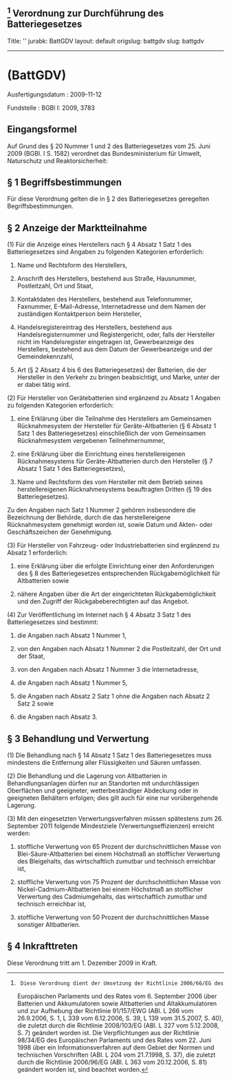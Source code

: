 [^F772725_01_BJNR378300009]
Verordnung zur Durchführung des Batteriegesetzes
---
Title: ''
jurabk: BattGDV
layout: default
origslug: battgdv
slug: battgdv

---

#  (BattGDV)

Ausfertigungsdatum
:   2009-11-12

Fundstelle
:   BGBl I: 2009, 3783

[^F772725_01_BJNR378300009]:     Diese Verordnung dient der Umsetzung der Richtlinie 2006/66/EG des
    Europäischen Parlaments und des Rates vom 6. September 2006 über
    Batterien und Akkumulatoren sowie Altbatterien und Altakkumulatoren
    und zur Aufhebung der Richtlinie 91/157/EWG (ABl. L 266 vom 26.9.2006,
    S. 1, L 339 vom 6.12.2006, S. 39, L 139 vom 31.5.2007, S. 40), die
    zuletzt durch die Richtlinie 2008/103/EG (ABl. L 327 vom 5.12.2008, S.
    7) geändert worden ist. Die Verpflichtungen aus der Richtlinie
    98/34/EG des Europäischen Parlaments und des Rates vom 22. Juni 1998
    über ein Informationsverfahren auf dem Gebiet der Normen und
    technischen Vorschriften (ABl. L 204 vom 21.7.1998, S. 37), die
    zuletzt durch die Richtlinie 2006/96/EG (ABl. L 363 vom 20.12.2006, S.
    81) geändert worden ist, sind beachtet worden.


## Eingangsformel

Auf Grund des § 20 Nummer 1 und 2 des Batteriegesetzes vom 25. Juni
2009 (BGBl. I S. 1582) verordnet das Bundesministerium für Umwelt,
Naturschutz und Reaktorsicherheit:


## § 1 Begriffsbestimmungen

Für diese Verordnung gelten die in § 2 des Batteriegesetzes geregelten
Begriffsbestimmungen.


## § 2 Anzeige der Marktteilnahme

(1) Für die Anzeige eines Herstellers nach § 4 Absatz 1 Satz 1 des
Batteriegesetzes sind Angaben zu folgenden Kategorien erforderlich:

1.  Name und Rechtsform des Herstellers,


2.  Anschrift des Herstellers, bestehend aus Straße, Hausnummer,
    Postleitzahl, Ort und Staat,


3.  Kontaktdaten des Herstellers, bestehend aus Telefonnummer, Faxnummer,
    E-Mail-Adresse, Internetadresse und dem Namen der zuständigen
    Kontaktperson beim Hersteller,


4.  Handelsregistereintrag des Herstellers, bestehend aus
    Handelsregisternummer und Registergericht, oder, falls der Hersteller
    nicht im Handelsregister eingetragen ist, Gewerbeanzeige des
    Herstellers, bestehend aus dem Datum der Gewerbeanzeige und der
    Gemeindekennzahl,


5.  Art (§ 2 Absatz 4 bis 6 des Batteriegesetzes) der Batterien, die der
    Hersteller in den Verkehr zu bringen beabsichtigt, und Marke, unter
    der er dabei tätig wird.




(2) Für Hersteller von Gerätebatterien sind ergänzend zu Absatz 1
Angaben zu folgenden Kategorien erforderlich:

1.  eine Erklärung über die Teilnahme des Herstellers am Gemeinsamen
    Rücknahmesystem der Hersteller für Geräte-Altbatterien (§ 6 Absatz 1
    Satz 1 des Batteriegesetzes) einschließlich der vom Gemeinsamen
    Rücknahmesystem vergebenen Teilnehmernummer,


2.  eine Erklärung über die Einrichtung eines herstellereigenen
    Rücknahmesystems für Geräte-Altbatterien durch den Hersteller (§ 7
    Absatz 1 Satz 1 des Batteriegesetzes),


3.  Name und Rechtsform des vom Hersteller mit dem Betrieb seines
    herstellereigenen Rücknahmesystems beauftragten Dritten (§ 19 des
    Batteriegesetzes).



Zu den Angaben nach Satz 1 Nummer 2 gehören insbesondere die
Bezeichnung der Behörde, durch die das herstellereigene
Rücknahmesystem genehmigt worden ist, sowie Datum und Akten- oder
Geschäftszeichen der Genehmigung.

(3) Für Hersteller von Fahrzeug- oder Industriebatterien sind
ergänzend zu Absatz 1 erforderlich:

1.  eine Erklärung über die erfolgte Einrichtung einer den Anforderungen
    des § 8 des Batteriegesetzes entsprechenden Rückgabemöglichkeit für
    Altbatterien sowie


2.  nähere Angaben über die Art der eingerichteten Rückgabemöglichkeit und
    den Zugriff der Rückgabeberechtigten auf das Angebot.




(4) Zur Veröffentlichung im Internet nach § 4 Absatz 3 Satz 1 des
Batteriegesetzes sind bestimmt:

1.  die Angaben nach Absatz 1 Nummer 1,


2.  von den Angaben nach Absatz 1 Nummer 2 die Postleitzahl, der Ort und
    der Staat,


3.  von den Angaben nach Absatz 1 Nummer 3 die Internetadresse,


4.  die Angaben nach Absatz 1 Nummer 5,


5.  die Angaben nach Absatz 2 Satz 1 ohne die Angaben nach Absatz 2 Satz 2
    sowie


6.  die Angaben nach Absatz 3.





## § 3 Behandlung und Verwertung

(1) Die Behandlung nach § 14 Absatz 1 Satz 1 des Batteriegesetzes muss
mindestens die Entfernung aller Flüssigkeiten und Säuren umfassen.

(2) Die Behandlung und die Lagerung von Altbatterien in
Behandlungsanlagen dürfen nur an Standorten mit undurchlässigen
Oberflächen und geeigneter, wetterbeständiger Abdeckung oder in
geeigneten Behältern erfolgen; dies gilt auch für eine nur
vorübergehende Lagerung.

(3) Mit den eingesetzten Verwertungsverfahren müssen spätestens zum
26\. September 2011 folgende Mindestziele (Verwertungseffizienzen)
erreicht werden:

1.  stoffliche Verwertung von 65 Prozent der durchschnittlichen Masse von
    Blei-Säure-Altbatterien bei einem Höchstmaß an stofflicher Verwertung
    des Bleigehalts, das wirtschaftlich zumutbar und technisch erreichbar
    ist,


2.  stoffliche Verwertung von 75 Prozent der durchschnittlichen Masse von
    Nickel-Cadmium-Altbatterien bei einem Höchstmaß an stofflicher
    Verwertung des Cadmiumgehalts, das wirtschaftlich zumutbar und
    technisch erreichbar ist,


3.  stoffliche Verwertung von 50 Prozent der durchschnittlichen Masse
    sonstiger Altbatterien.





## § 4 Inkrafttreten

Diese Verordnung tritt am 1. Dezember 2009 in Kraft.


